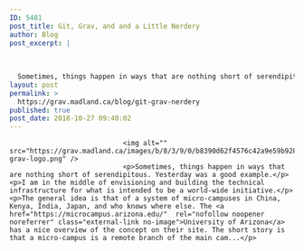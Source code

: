 ```yaml
---
ID: 5481
post_title: Git, Grav, and and a Little Nerdery
author: Blog
post_excerpt: |
  
  
  
  Sometimes, things happen in ways that are nothing short of serendipitous. Yesterday was a good example.I am in the middle of envisioning and building the technical infra...
layout: post
permalink: >
  https://grav.madland.ca/blog/git-grav-nerdery
published: true
post_date: 2018-10-27 09:40:02
---
```


                
                                <img alt="" src="https://grav.madland.ca/images/b/8/3/9/0/b8390d62f4576c42a9e59b928fdf7bf72a4d5a7e-grav-logo.png" />
                                <p>Sometimes, things happen in ways that are nothing short of serendipitous. Yesterday was a good example.</p><p>I am in the middle of envisioning and building the technical infrastructure for what is intended to be a world-wide initiative.</p><p>The general idea is that of a system of micro-campuses in China, Kenya, India, Japan, and who knows where else. The <a href="https://microcampus.arizona.edu/"  rel="nofollow noopener noreferrer" class="external-link no-image">University of Arizona</a> has a nice overview of the concept on their site. The short story is that a micro-campus is a remote branch of the main cam...</p>